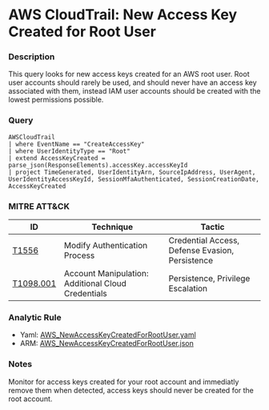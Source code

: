 # AWS CloudTrail: New Access Key Created for Root User

### Description
This query looks for new access keys created for an AWS root user. Root user accounts should rarely be used, and should never have an access key associated with them, instead IAM user accounts should be created with the lowest permissions possible.


### Query
```kql
AWSCloudTrail
| where EventName == "CreateAccessKey"
| where UserIdentityType == "Root"
| extend AccessKeyCreated = parse_json(ResponseElements).accessKey.accessKeyId
| project TimeGenerated, UserIdentityArn, SourceIpAddress, UserAgent, UserIdentityAccessKeyId, SessionMfaAuthenticated, SessionCreationDate, AccessKeyCreated
```

### MITRE ATT&CK
| ID | Technique | Tactic |
|----|-----------|--------|
| [T1556](https://attack.mitre.org/techniques/T1556/) | Modify Authentication Process | Credential Access, Defense Evasion, Persistence |
| [T1098.001](https://attack.mitre.org/techniques/T1098/001/) | Account Manipulation: Additional Cloud Credentials | Persistence, Privilege Escalation |

### Analytic Rule
- Yaml: [AWS_NewAccessKeyCreatedForRootUser.yaml](https://github.com/KernelCaleb/Kustonomicon/blob/main/Analytic%20Rules/AWS%20CloudTrail/AWS_NewAccessKeyCreatedForRootUser.yaml)
- ARM: [AWS_NewAccessKeyCreatedForRootUser.json](https://github.com/KernelCaleb/Kustonomicon/blob/main/Analytic%20Rules/AWS%20CloudTrail/AWS_NewAccessKeyCreatedForRootUser.json)

### Notes
Monitor for access keys created for your root account and immediatly remove them when detected, access keys should never be created for the root account.